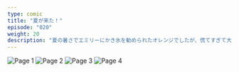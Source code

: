 ```yaml
---
type: comic
title: "夏が来た！"
episode: "020"
weight: 20
description: "夏の暑さでエミリーにかき氷を勧められたオレンジでしたが、慌てすぎて大惨事に…？ 😭"
---
```


![Page 1](name-1.jpg)
![Page 2](name-2.jpg)
![Page 3](name-3.jpg)
![Page 4](name-4.jpg)
